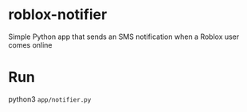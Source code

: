 # roblox-notifier
Simple Python app that sends an SMS notification when a Roblox user comes online

# Run
python3 `app/notifier.py`
